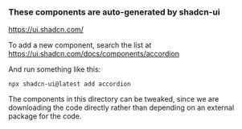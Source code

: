 ### These components are auto-generated by shadcn-ui

https://ui.shadcn.com/

To add a new component, search the list at https://ui.shadcn.com/docs/components/accordion

And run something like this: 

`npx shadcn-ui@latest add accordion`

The components in this directory can be tweaked, since we are downloading the code directly rather than depending on an external package for the code.
